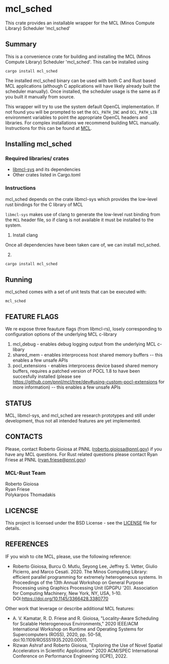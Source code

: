 # mcl_sched
This crate provides an installable wrapper for the MCL (Minos Compute Library) Scheduler 'mcl_sched'

## Summary
This is a convenience crate for building and installing the MCL (Minos Compute Library) Scheduler 'mcl_sched'.
This can be installed using
```
cargo install mcl_sched
```
The installed mcl_sched binary can be used with both C and Rust based MCL applications (although C applications will have likely already built the scheduler manually).
Once installed, the scheduler usage is the same as if you built it manually from source.

This wrapper will try to use the system default OpenCL implementation.
If not found you will be prompted to set the ```OCL_PATH_INC``` and ```OCL_PATH_LIB``` environment variables to point the appropriate OpenCL headers and libraries.
For complex installations we recommend building MCL manually.
Instructions for this can be found at [MCL](https://github.com/pnnl/mcl).



## Installing mcl_sched
### Required libraries/ crates
* [libmcl-sys](https://github.com/pnnl/mcl/tree/master/rust/libmcl-sys) and its dependencies
* Other crates listed in Cargo.toml


### Instructions
mcl_sched depends on the crate libmcl-sys which provides the low-level rust bindings for the C library of MCL 

```libmcl-sys``` makes use of clang to generate the low-level rust binding from the ```MCL``` header file, so if clang is not available it must be installed to the system.

1. Install clang

Once all dependencies have been taken care of, we can install mcl_sched.

2. 
```bash
cargo install mcl_sched
```

## Running
mcl_sched comes with a set of unit tests that can be executed with:
```
mcl_sched
``` 

## FEATURE FLAGS
We re expose three feauture flags (from libmcl-rs), losely corresponding to configuration options of the underlying MCL c-library
1.  mcl_debug - enables debug logging output from the underlying MCL c-libary
2.  shared_mem - enables interprocess host shared memory buffers -- this enables a few unsafe APIs
3.  pocl_extensions - enables interprocess device based shared memory buffers, requires a patched version of POCL 1.8 to have been succesfully installed (please see <https://github.com/pnnl/mcl/tree/dev#using-custom-pocl-extensions> for more information) -- this enables a few unsafe APIs


## STATUS
MCL, libmcl-sys, and mcl_sched are research prototypes and still under development, thus not all intended features are yet implemented.

## CONTACTS
Please, contact Roberto Gioiosa at PNNL (roberto.gioiosa@pnnl.gov) if you have any MCL questions.
For Rust related questions please contact Ryan Friese at PNNL (ryan.friese@pnnl.gov)

### MCL-Rust Team
Roberto Gioiosa  
Ryan Friese   
Polykarpos Thomadakis

## LICENCSE
This project is licensed under the BSD License - see the [LICENSE](LICENSE) file for details.

## REFERENCES
IF you wish to cite MCL, please, use the following reference:

* Roberto Gioiosa, Burcu O. Mutlu, Seyong Lee, Jeffrey S. Vetter, Giulio Picierro, and Marco Cesati. 2020. The Minos Computing Library: efficient parallel programming for extremely heterogeneous systems. In Proceedings of the 13th Annual Workshop on General Purpose Processing using Graphics Processing Unit (GPGPU '20). Association for Computing Machinery, New York, NY, USA, 1–10. DOI:https://doi.org/10.1145/3366428.3380770

Other work that leverage or describe additional MCL features:

* A. V. Kamatar, R. D. Friese and R. Gioiosa, "Locality-Aware Scheduling for Scalable Heterogeneous Environments," 2020 IEEE/ACM International Workshop on Runtime and Operating Systems for Supercomputers (ROSS), 2020, pp. 50-58, doi:10.1109/ROSS51935.2020.00011.
* Rizwan Ashraf and Roberto Gioiosa, "Exploring the Use of Novel Spatial Accelerators in Scientific Applications" 2020 ACM/SPEC International Conference on Performance Engineering (ICPE), 2022.
